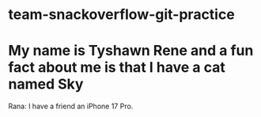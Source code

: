 # team-snackoverflow-git-practice

# My name is Tyshawn Rene and a fun fact about me is that I have a cat named Sky

Rana: I have a friend an iPhone 17 Pro.

